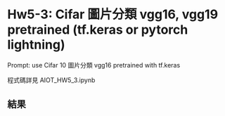 # Hw5-3: Cifar 圖片分類 vgg16, vgg19  pretrained (tf.keras or pytorch lightning)
Prompt: use Cifar 10 圖片分類 vgg16  pretrained with tf.keras

程式碼詳見 AIOT_HW5_3.ipynb
## 結果
